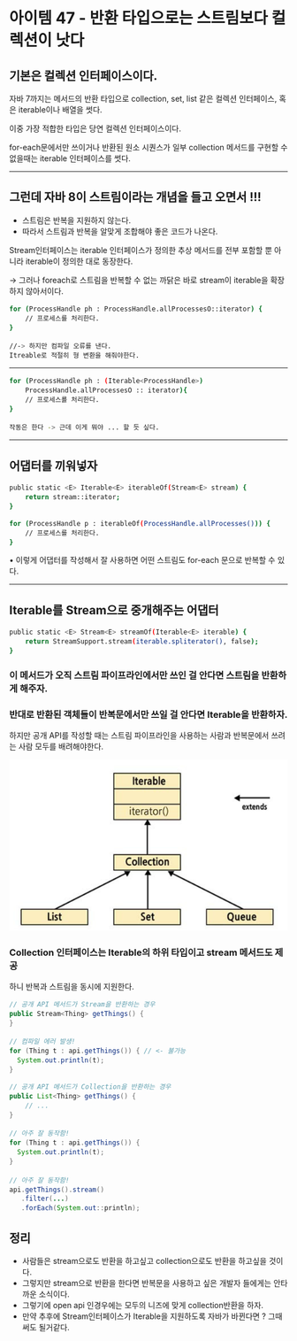 # 아이템 47 - 반환 타입으로는 스트림보다 컬렉션이 낫다

## 기본은 컬렉션 인터페이스이다.

자바 7까지는 메서드의 반환 타입으로 collection, set, list 같은 컬렉션 인터페이스, 혹은 iterable이나 배열을 썻다.

이중 가장 적합한 타입은 당연 컬렉션 인터페이스이다.

for-each문에서만 쓰이거나 반환된 원소 시퀀스가 일부 collection 메서드를 구현할 수 없을때는 iterable 인터페이스를 썻다.

---

## 그런데 자바 8이 스트림이라는 개념을 들고 오면서 !!!

- 스트림은 반복을 지원하지 않는다.
- 따라서 스트림과 반복을 알맞게 조합해야 좋은 코드가 나온다.

Stream인터페이스는 iterable 인터페이스가 정의한 추상 메서드를 전부 포함할 뿐 아니라 iterable이 정의한 대로 동장한다.

→ 그러나 foreach로 스트림을 반복할 수 없는 까닭은 바로 stream이 iterable을 확장하지 않아서이다.

```bash
for (ProcessHandle ph : ProcessHandle.allProcessesO::iterator) {
	// 프로세스를 처리한다.
}

//-> 하지만 컴파일 오류를 낸다.
Itreable로 적절히 형 변환을 해줘야한다.
```

---

```bash
for (ProcessHandle ph : (Iterable<ProcessHandle>)
	ProcessHandle.allProcessesO :: iterator){
	// 프로세스룔 처리한다.
}

작동은 한다 -> 근데 이게 뭐야 ... 할 듯 싶다.
```

---

## 어댑터를 끼워넣자

```bash
public static <E> Iterable<E> iterableOf(Stream<E> stream) {
	return stream::iterator;
}
```

```bash
for (ProcessHandle p : iterableOf(ProcessHandle.allProcesses())) {
	// 프로세스를 처리한다.
}
```

• 이렇게 어댑터를 작성해서 잘 사용하면 어떤 스트림도 for-each 문으로 반복할 수 있다.

---

## Iterable를 Stream으로 중개해주는 어댑터

```bash
public static <E> Stream<E> streamOf(Iterable<E> iterable) {
	return StreamSupport.stream(iterable.spliterator(), false);
}
```

### 이 메서드가 오직 스트림 파이프라인에서만 쓰인 걸 안다면 스트림을 반환하게 해주자.

### 반대로 반환된 객체들이 반복문에서만 쓰일 걸 안다면 Iterable을 반환하자.

하지만 공개 API를 작성할 때는 스트림 파이프라인을 사용하는 사람과 반복문에서 쓰려는 사람 모두를 배려해야한다.

![image.png](image.png)

### Collection 인터페이스는 Iterable의 하위 타입이고 stream 메서드도 제공
하니 반복과 스트림을 동시에 지원한다.

```java
// 공개 API 메서드가 Stream을 반환하는 경우
public Stream<Thing> getThings() {
}

// 컴파일 에러 발생!
for (Thing t : api.getThings()) { // <- 불가능
  System.out.println(t);
}
```

```java
// 공개 API 메서드가 Collection을 반환하는 경우
public List<Thing> getThings() {
    // ...
}

// 아주 잘 동작함!
for (Thing t : api.getThings()) {
  System.out.println(t);
}

// 아주 잘 동작함!
api.getThings().stream()
   .filter(...)
   .forEach(System.out::println);
```

## 정리

- 사람들은 stream으로도 반환을 하고싶고 collection으로도 반환을 하고싶을 것이다.
- 그렇지만 stream으로 반환을 한다면 반복문을 사용하고 싶은 개발자 들에게는 안타까운 소식이다.
- 그렇기에 open api 인경우에는 모두의 니즈에 맞게 collection반환을 하자.
- 만약 추후에 Stream인터페이스가 Iterable을 지원하도록 자바가 바뀐다면 ?
그때 써도 될거같다.